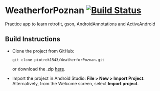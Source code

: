# WeatherforPoznan  [![Build Status](https://travis-ci.org/Glucosio/android.svg)](https://travis-ci.org/Glucosio/android)

Practice app to learn retrofit, gson, AndroidAnnotations and ActiveAndroid
 
## Build Instructions
 
- Clone the project from GitHub: 
   ```
   git clone piotrek1543/WeatherforPoznan.git
   ```
   or download the .zip [here](https://github.com/Glucosio/android/archive/master.zip).

- Import the project in Android Studio: **File > New > Import Project**.
  Alternatively, from the Welcome screen, select **Import project**.
